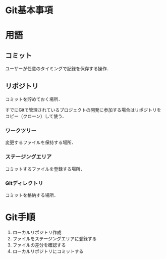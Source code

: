 # Git基本事項
# 用語
## コミット
ユーザーが任意のタイミングで記録を保存する操作．
## リポジトリ
コミットを貯めておく場所．

すでにGitで管理されているプロジェクトの開発に参加する場合はリポジトリをコピー（クローン）して使う．

### ワークツリー
変更するファイルを保持する場所．
### ステージングエリア
コミットするファイルを登録する場所．
### Gitディレクトリ
コミットを格納する場所．

# Git手順
1. ローカルリポジトリ作成
2. ファイルをステージングエリアに登録する
3. ファイルの差分を確認する
4. ローカルリポジトリにコミットする
